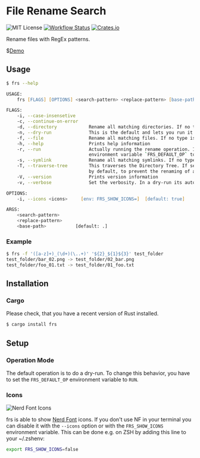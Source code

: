 # File Rename Search

![MIT License](https://img.shields.io/github/license/TheAlgorythm/frs?style=for-the-badge&logo=open-source-initiative)
[![Workflow Status](https://img.shields.io/github/workflow/status/TheAlgorythm/frs/Rust?style=for-the-badge)](https://github.com/TheAlgorythm/frs/actions?query=workflow%3ARust)
[![Crates.io](https://img.shields.io/crates/v/frs?style=for-the-badge&logo=rust)](https://crates.io/crates/frs)

Rename files with RegEx patterns.

$[Demo](https://zschoen.dev/img/frs_casts.svg)

## Usage

```zsh
$ frs --help

USAGE:
    frs [FLAGS] [OPTIONS] <search-pattern> <replace-pattern> [base-path]

FLAGS:
    -i, --case-insensetive
    -c, --continue-on-error
    -d, --directory            Rename all matching directories. If no type is set, then everything will be renamed
    -n, --dry-run              This is the default and lets you run it without the actual operation
    -f, --file                 Rename all matching files. If no type is set, then everything will be renamed
    -h, --help                 Prints help information
    -r, --run                  Actually running the rename operation. If you want to set this as default, set the
                               environment variable `FRS_DEFAULT_OP` to `RUN`
    -s, --symlink              Rename all matching symlinks. If no type is set, then everything will be renamed
    -T, --traverse-tree        This traverses the Directory Tree. If set, the renaming of directories will be disabled
                               by default, to prevent the renaming of a directory and its inner files
    -V, --version              Prints version information
    -v, --verbose              Set the verbosity. In a dry-run its automatically set to 1

OPTIONS:
    -i, --icons <icons>     [env: FRS_SHOW_ICONS=]  [default: true]

ARGS:
    <search-pattern>
    <replace-pattern>
    <base-path>           [default: .]
```

### Example

```zsh
$ frs -f '([a-z]+)_(\d+)(\..+)' '${2}_${1}${3}' test_folder
test_folder/bar_02.png -> test_folder/02_bar.png
test_folder/foo_01.txt -> test_folder/01_foo.txt
```

## Installation

### Cargo

Please check, that you have a recent version of Rust installed.

```zsh
$ cargo install frs
```

## Setup

### Operation Mode

The default operation is to do a dry-run. To change this behavior, you have to set the `FRS_DEFAULT_OP` environment variable to `RUN`.

### Icons

![Nerd Font Icons](https://zschoen.dev/img/frs_icons.png)

frs is able to show [Nerd Font](https://www.nerdfonts.com/) icons. If you don't use NF in your terminal you can disable it with the `--icons` option or with the `FRS_SHOW_ICONS` environment variable.
This can be done e.g. on ZSH by adding this line to your ~/.zshenv:

```zsh
export FRS_SHOW_ICONS=false
```

